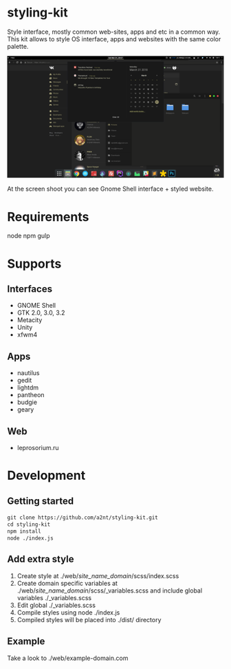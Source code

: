 # styling-kit

Style interface, mostly common web-sites, apps and etc in a common way.
This kit allows to style OS interface, apps and websites with the same color palette.

![screenshoot](https://raw.githubusercontent.com/a2nt/styling-kit/master/screenshot.png)

At the screen shoot you can see Gnome Shell interface + styled website.

# Requirements
node
npm
gulp

# Supports

## Interfaces

+ GNOME Shell
+ GTK 2.0, 3.0, 3.2
+ Metacity
+ Unity
+ xfwm4

## Apps

+ nautilus
+ gedit
+ lightdm
+ pantheon
+ budgie
+ geary

## Web

+ leprosorium.ru

# Development

## Getting started

```
git clone https://github.com/a2nt/styling-kit.git
cd styling-kit
npm install
node ./index.js
```

## Add extra style

1) Create style at ./web/*site_name_domain*/scss/index.scss
2) Create domain specific variables at ./web/*site_name_domain*/scss/_variables.scss and include global variables ./_variables.scss
3) Edit global ./_variables.scss
4) Compile styles using node ./index.js
5) Compiled styles will be placed into ./dist/ directory

## Example

Take a look to ./web/example-domain.com 